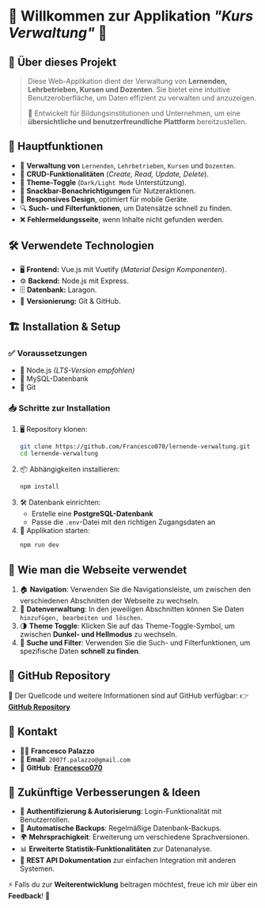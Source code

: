 # 🎉 Willkommen zur Applikation *"Kurs Verwaltung"* 🎉

## 📌 Über dieses Projekt

> Diese Web-Applikation dient der Verwaltung von **Lernenden, Lehrbetrieben, Kursen und Dozenten**. Sie bietet eine
> intuitive Benutzeroberfläche, um Daten effizient zu verwalten und anzuzeigen.
>
> 🏫 Entwickelt für Bildungsinstitutionen und Unternehmen, um eine **übersichtliche und benutzerfreundliche Plattform**
> bereitzustellen.

## 🚀 Hauptfunktionen

- 📁 **Verwaltung von** `Lernenden`, `Lehrbetrieben`, `Kursen` und `Dozenten`.
- 🔄 **CRUD-Funktionalitäten** (_Create, Read, Update, Delete_).
- 🎨 **Theme-Toggle** (`Dark/Light Mode` Unterstützung).
- 🔔 **Snackbar-Benachrichtigungen** für Nutzeraktionen.
- 📱 **Responsives Design**, optimiert für mobile Geräte.
- 🔍 **Such- und Filterfunktionen**, um Datensätze schnell zu finden.
- ❌ **Fehlermeldungsseite**, wenn Inhalte nicht gefunden werden.

## 🛠 Verwendete Technologien

- 🖥 **Frontend:** Vue.js mit Vuetify (_Material Design Komponenten_).
- ⚙ **Backend:** Node.js mit Express.
- 🗄 **Datenbank:** Laragon.
- 🔗 **Versionierung:** Git & GitHub.

## 🏗 Installation & Setup

### ✅ Voraussetzungen

- 📌 Node.js _(LTS-Version empfohlen)_
- 📌 MySQL-Datenbank
- 📌 Git

### 📥 Schritte zur Installation

1. 🖥 Repository klonen:
   ```sh
   git clone https://github.com/Francesco070/lernende-verwaltung.git
   cd lernende-verwaltung
   ```
2. 📦 Abhängigkeiten installieren:
   ```sh
   npm install
   ```
3. 🛠 Datenbank einrichten:
    - Erstelle eine **PostgreSQL-Datenbank**
    - Passe die `.env`-Datei mit den richtigen Zugangsdaten an
4. 🚀 Applikation starten:
   ```sh
   npm run dev
   ```

## 🎯 Wie man die Webseite verwendet

1. 🏠 **Navigation**: Verwenden Sie die Navigationsleiste, um zwischen den verschiedenen Abschnitten der Webseite zu
   wechseln.
2. 📝 **Datenverwaltung**: In den jeweiligen Abschnitten können Sie Daten `hinzufügen, bearbeiten und löschen`.
3. 🌗 **Theme Toggle**: Klicken Sie auf das Theme-Toggle-Symbol, um zwischen **Dunkel- und Hellmodus** zu wechseln.
4. 🔎 **Suche und Filter**: Verwenden Sie die Such- und Filterfunktionen, um spezifische Daten **schnell zu finden**.

## 🔗 GitHub Repository

📌 Der Quellcode und weitere Informationen sind auf GitHub verfügbar:
👉 [**GitHub Repository**](https://github.com/Francesco070/lernende-verwaltung)

## 📧 Kontakt

- 👨‍💻 **Francesco Palazzo**
- 📩 **Email**: `2007f.palazzo@gmail.com`
- 🔗 **GitHub**: [**Francesco070**](https://github.com/Francesco070)

## 🔮 Zukünftige Verbesserungen & Ideen

- 🔑 **Authentifizierung & Autorisierung**: Login-Funktionalität mit Benutzerrollen.
- 💾 **Automatische Backups**: Regelmäßige Datenbank-Backups.
- 🌍 **Mehrsprachigkeit**: Erweiterung um verschiedene Sprachversionen.
- 📊 **Erweiterte Statistik-Funktionalitäten** zur Datenanalyse.
- 📜 **REST API Dokumentation** zur einfachen Integration mit anderen Systemen.

⚡ Falls du zur **Weiterentwicklung** beitragen möchtest, freue ich mir über ein **Feedback**! 🚀